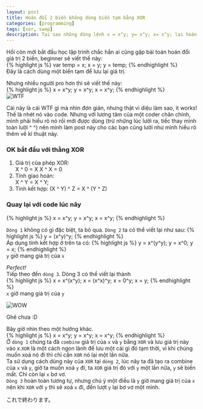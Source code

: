 ```yaml
---
layout: post
title: Hoán đổi 2 biến không dùng biến tạm bằng XOR
categories: [programming]
tags: [xor, swap]
description: Tại sao những dòng lệnh x = x^y; y= x^y; x= x^y; lại hoán đổi giá trị 2 biến.
---
```

Hồi còn mới bắt đầu học lập trình chắc hẳn ai cũng gặp bài toán hoán đổi giá trị 2 biến, beginner sẽ viết thế này:  
{% highlight js %}
var temp = x;
x = y;
y = temp;
{% endhighlight %}  
Đây là cách dùng một biến tạm để lưu lại giá trị.

Nhưng nhiều người pro hơn thì sẽ viết thế này:  
{% highlight js %}
x = x^y;
y = x^y;
x = x^y;
{% endhighlight %}  
![WTF](http://www.punjabigraphics.com/images/11/omg-wtf.jpg)  

Cái này là cái WTF gì mà nhìn đơn giản, nhưng thật vi diệu làm sao, it works!
Thế là nhét nó vào code. Nhưng với lương tâm của một coder chân chính, mình phải hiểu rõ nó rồi mới được dùng (trừ những lúc lười ra, tiếc thay mình toàn lười ^ ^) nên mình làm  post này cho các bạn cũng lười như mình hiểu rõ thêm về kĩ thuật này.  
### OK bắt đầu với thằng XOR  

1. Giá trị của phép XOR:  
X ^ 0 = X
X ^ X = 0
2. Tính giao hoán:  
X ^ Y = X ^ Y;
3. Tính kết hợp:
(X ^ Y) ^ Z = X ^ (Y ^ Z)

### Quay lại với code lúc nãy  
{% highlight js %}
x = x^y;
y = x^y;
x = x^y;
{% endhighlight %}   

`Dòng 1` không có gì đặc biệt, ta bỏ qua. `Dòng 2` ta có thể viết lại như sau:
{% highlight js %}
y = (x^y)^y;
{% endhighlight %}  
Áp dụng tính kết hợp ở trên ta có:
{% highlight js %}
y = x^(y^y);
y = x^0;
y = x;
{% endhighlight %}  
`y` giờ mang giá trị của `x`  

*Perfect!*  
Tiếp theo đến `dòng 3`.
Dòng 3 có thể viết lại thành  
{% highlight js %}
x = x^(x^y);
x = (x^x)^y;
x = 0^y;
x = y;
{% endhighlight %}  
`x` giờ mang giá trị của `y`    

![WOW](https://2.bp.blogspot.com/-AAAoiwaaiQM/TXmaCuYsKPI/AAAAAAAAAHU/3vqX_YzKWLk/s748/breath%2Bcat.png)

Ghê chưa :D

Bây giờ nhìn theo một hướng khác.  
{% highlight js %}
x = x^y;
y = x^y;
x = x^y;
{% endhighlight %}  
Ở `dòng 1` chúng ta đã `combine` giá trị của `x` và `y` bằng `XOR` và lưu giá trị này vào x.`XOR` là một cách ngon lành để lưu một cái gì đó tạm thời, vì khi chúng muốn xoá nó đi thì chỉ cần `XOR` nó lại một lần nữa.  
Ta sử dụng cách dùng này của `XOR` tại `dòng 2`, lúc nãy ta đã tạo ra combine của `x` và `y`, giờ ta muốn xoá `y` đi, ta `XOR` giá trị đó với `y` một lần nữa, `y` sẽ biến mất. Chỉ còn lại `x` bơ vơ.  
`Dòng 3` hoàn toàn tương tự, nhưng chú ý một điều là `y` giờ mang giá trị của `x` nên khi `XOR` với `y` thì sẽ xoá `x` đi, đến lượt `y` lại bơ vơ một mình.

これで終わります。 

